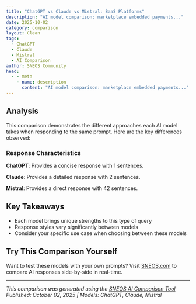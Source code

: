 ```yaml
---
title: "ChatGPT vs Claude vs Mistral: BaaS Platforms"
description: "AI model comparison: marketplace embedded payments..."
date: 2025-10-02
category: comparison
layout: Clean
tags:
  - ChatGPT
  - Claude
  - Mistral
  - AI Comparison
author: SNEOS Community
head:
  - - meta
    - name: description
      content: "AI model comparison: marketplace embedded payments..."
---
```


<ChatComparison
  title="ChatGPT vs Claude vs Mistral: BaaS Platforms"
  prompt="marketplace embedded payments"
  :responses='{
    "ChatGPT": "Error calling OpenAI API.",
    "Claude": "Marketplace embedded payments refer to integrated payment processing solutions built directly into marketplace platforms, allowing seamless transactions between buyers and sellers without redirecting to external payment processors.\n\n## Key Components\n\n### **Payment Infrastructure**\n- **Payment processing** - Handle credit cards, digital wallets, bank transfers\n- **Split payments** - Automatically distribute funds between marketplace and sellers\n- **Escrow services** - Hold funds until transaction completion\n- **Multi-party settlements** - Manage complex fee structures\n\n### **Technical Integration**\n- **APIs and SDKs** - Embed payment flows into marketplace UI\n- **White-label solutions** - Maintain consistent branding\n- **Real-time processing** - Instant payment confirmation\n- **Mobile optimization** - Seamless mobile payment experience\n\n## Benefits\n\n### **For Marketplaces**\n- **Revenue streams** - Payment processing fees, transaction commissions\n- **User retention** - Frictionless checkout experience\n- **Data control** - Access to transaction analytics\n- **Compliance management** - Built-in regulatory compliance\n\n### **For Sellers**\n- **Faster payouts** - Automated settlement processes\n- **Reduced complexity** - No separate merchant accounts needed\n- **Lower barriers** - Easy onboarding process\n- **Global reach** - Multi-currency support\n\n## Popular Solutions\n\n### **Major Providers**\n- **Stripe Connect** - Comprehensive marketplace payment platform\n- **PayPal Commerce Platform** - Integrated PayPal solutions\n- **Adyen MarketPay** - Global payment processing\n- **Square** - SMB-focused marketplace solutions\n\n### **Implementation Models**\n- **Payment facilitator** - Marketplace as master merchant\n- **Payment processor** - Direct integration with payment networks\n- **Hybrid solutions** - Combination of multiple payment methods\n\n## Considerations\n\n### **Regulatory Compliance**\n- KYC/AML requirements\n- PCI DSS compliance\n- Regional payment regulations\n- Tax reporting obligations\n\n### **Risk Management**\n- Fraud detection and prevention\n- Dispute resolution processes\n- Chargeback management\n- Seller verification\n\nWould you like me to elaborate on any specific aspect of marketplace embedded payments?",
    "Mistral": "Embedded payments in a marketplace refer to the integration of payment processing directly within the marketplace platform, allowing buyers and sellers to conduct transactions seamlessly without leaving the platform. This approach enhances user experience, streamlines operations, and can provide additional revenue streams for the marketplace. Here are some key aspects and benefits of embedded payments in a marketplace:\n\n### Key Aspects of Embedded Payments\n\n1. **Seamless Integration**:\n   - Embedded payments are integrated directly into the marketplace\u0027s user interface, making the payment process smooth and intuitive for both buyers and sellers.\n\n2. **Payment Gateways**:\n   - Marketplaces often partner with payment gateways like Stripe, PayPal, or Square to handle the technical aspects of payment processing, including security and compliance.\n\n3. **Escrow Services**:\n   - Some marketplaces use escrow services to hold funds until the transaction is completed, ensuring that both buyers and sellers are protected.\n\n4. **Fraud Detection**:\n   - Embedded payment systems typically include robust fraud detection mechanisms to protect against unauthorized transactions and ensure the security of user data.\n\n5. **Compliance**:\n   - Marketplaces must comply with various regulations, such as PCI-DSS (Payment Card Industry Data Security Standard), to ensure the security of payment information.\n\n### Benefits of Embedded Payments\n\n1. **Enhanced User Experience**:\n   - By keeping the payment process within the marketplace, users enjoy a more cohesive and convenient experience, which can lead to higher customer satisfaction and loyalty.\n\n2. **Increased Revenue**:\n   - Marketplaces can generate additional revenue through transaction fees, subscription fees, or other monetization strategies tied to the payment process.\n\n3. **Operational Efficiency**:\n   - Embedded payments can automate many aspects of the transaction process, reducing the need for manual intervention and lowering operational costs.\n\n4. **Data Insights**:\n   - Marketplaces can gain valuable insights into user behavior and transaction patterns, which can be used to improve the platform and offer more personalized experiences.\n\n5. **Trust and Security**:\n   - By handling payments directly, marketplaces can build trust with users by ensuring secure and reliable transactions.\n\n### Implementation Considerations\n\n1. **Technical Integration**:\n   - Integrating embedded payments requires technical expertise to ensure seamless functionality and security. This often involves API integration with payment gateways.\n\n2. **User Onboarding**:\n   - Marketplaces need to ensure a smooth onboarding process for users, including KYC (Know Your Customer) procedures and setting up payment methods.\n\n3. **Customer Support**:\n   - Providing robust customer support for payment-related issues is crucial to maintaining user trust and satisfaction.\n\n4. **Scalability**:\n   - The payment system must be scalable to handle increasing transaction volumes as the marketplace grows.\n\n5. **Regulatory Compliance**:\n   - Marketplaces must stay updated with regulatory requirements and ensure compliance with local and international laws related to payments and data protection.\n\n### Examples of Marketplaces with Embedded Payments\n\n1. **Airbnb**:\n   - Airbnb uses embedded payments to handle bookings and payments between hosts and guests, ensuring a seamless and secure transaction process.\n\n2. **Etsy**:\n   - Etsy integrates payment processing directly into its platform, allowing buyers to purchase items and sellers to receive payments without leaving the site.\n\n3. **Uber**:\n   - Uber\u0027s embedded payment system allows riders to pay for their trips directly through the app, with payments processed automatically.\n\n### Conclusion\n\nEmbedded payments in a marketplace offer numerous advantages, including improved user experience, increased revenue opportunities, and enhanced operational efficiency. However, implementing such a system requires careful planning, technical expertise, and a focus on regulatory compliance. By successfully integrating embedded payments, marketplaces can create a more cohesive and trustworthy platform for their users."
  }'
  published-date="08:23"
/>

## Analysis

This comparison demonstrates the different approaches each AI model takes when responding to the same prompt. Here are the key differences observed:

### Response Characteristics

**ChatGPT**: Provides a concise response with 1 sentences. 

**Claude**: Provides a detailed response with 2 sentences. 

**Mistral**: Provides a direct response with 42 sentences. 

## Key Takeaways

- Each model brings unique strengths to this type of query
- Response styles vary significantly between models
- Consider your specific use case when choosing between these models

## Try This Comparison Yourself

Want to test these models with your own prompts? Visit [SNEOS.com](https://sneos.com) to compare AI responses side-by-side in real-time.

---

*This comparison was generated using the [SNEOS AI Comparison Tool](https://sneos.com)*
*Published: October 02, 2025 | Models: ChatGPT, Claude, Mistral*

